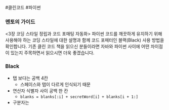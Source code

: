 #클린코드 #파이썬 

### 멘토의 가이드
<3장 코딩 스타일 정립과 코드 포매팅 자동화> 파이썬 코드를 깨끗하게 유지하기 위해 사용해야 하는 코딩 스타일에 대한 설명과 함께 코드 포매터인 블랙(Black) 사용 방법을 확인합니다. 기존 클린 코드 책을 읽으신 분들이라면 자바와 파이썬 사이에 어떤 차이점이 있는지 주목하면서 읽으시면 더욱 좋겠습니다.

### Black
- 탭 보다는 공백 4칸
	- 스페이스와 탭이 다르게 인식되기 때문
- 연산자 식별자 사이 공백 한 칸
	- ```blanks = blanks[:i] + secretWord[i] + blanks[i + 1:]```
- 구분자는 

